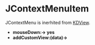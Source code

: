 # JContextMenuItem 

JContextMenu is inerhited from [KDView](/Framework/menus/JTreeItemView).

* **mouseDown:-> yes**
* **addCustomView:(data)->**
